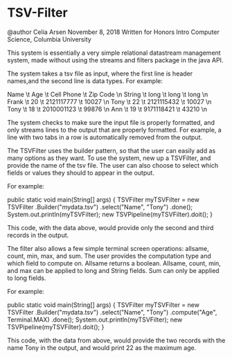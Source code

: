 # TSV-Filter

@author Celia Arsen
November 8, 2018
Written for Honors Intro Computer Science, Columbia University

This system is essentially a very simple relational datastream management system, made without using the streams and filters 
package in the java API. 

The system takes a tsv file as input, where the first line is header names,and the second line is data types. For example:

Name \t Age \t Cell Phone \t Zip Code \n
String \t long \t long \t long \n
Frank \t 20 \t 2121117777 \t 10027 \n
Tony \t 22 \t 2121115432 \t 10027 \n
Tony \t 18 \t 2010001123 \t 99876 \n
Ann \t 19 \t 9171118421 \t 43210 \n

The system checks to make sure the input file is properly formatted, and only streams lines to the output that are properly formatted. 
For example, a line with two tabs in a row is automatically removed from the output.

The TSVFilter uses the builder pattern, so that the user can easily add as many options as they want.
To use the system, new up a TSVFilter, and provide the name of the tsv file. The user can also choose to select which fields or values 
they should to appear in the output. 

For example:

public static void main(String[] args) {
        TSVFilter myTSVFilter = new TSVFilter
        .Builder("mydata.tsv")
        .select("Name", "Tony")
        .done();    
    System.out.println(myTSVFilter);
    new TSVPipeline(myTSVFilter).doit();
}

This code, with the data above, would provide only the second and third records in the output. 

The filter also allows a few simple terminal screen operations: allsame, count, min, max, and sum. The user provides the computation 
type and which field to compute on. Allsame returns a boolean. Allsame, count, min, and max can be applied to long and String fields. 
Sum can only be applied to long fields. 

For example:

public static void main(String[] args) {
    TSVFilter myTSVFilter = new TSVFilter
        .Builder("mydata.tsv")
        .select("Name", "Tony")
        .compute("Age", Terminal.MAX)
        .done();
    System.out.println(myTSVFilter);
    new TSVPipeline(myTSVFilter).doit();
}

This code, with the data from above, would provide the two records with the name Tony in the output, and would print 22 as the maximum
age. 

